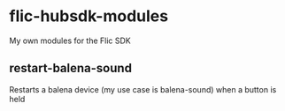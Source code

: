 # flic-hubsdk-modules
My own modules for the Flic SDK

## restart-balena-sound
Restarts a balena device (my use case is balena-sound) when a button is held
